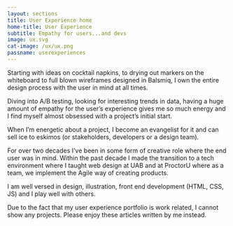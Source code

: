 ```yaml
---
layout: sections
title: User Experience home
home-title: User Experience
subtitle: Empathy for users...and devs
image: ux.svg
cat-image: /ux/ux.png
passname: userexperiences
---
```


Starting with ideas on cocktail napkins, to drying out markers on the whiteboard to full blown wireframes designed in Balsmiq, I own the entire design process with the user in mind at all times.

Diving into A/B testing, looking for interesting trends in data, having a huge amount of empathy for the user’s experience gives me so much energy and I find myself almost obsessed with a project’s initial start.

When I’m energetic about a project, I become an evangelist for it and can sell ice to eskimos (or stakeholders, developers or a design team).

For over two decades I’ve been in some form of creative role where the end user was in mind. Within the past decade I made the transition to a tech environment where I taught web design at UAB and at ProctorU where as a team, we implement the Agile way of creating products.

I am well versed in design, illustration, front end development (HTML, CSS, JS) and I play well with others.

Due to the fact that my user experience portfolio is work related, I cannot show any projects.  Please enjoy these articles written by me instead.
